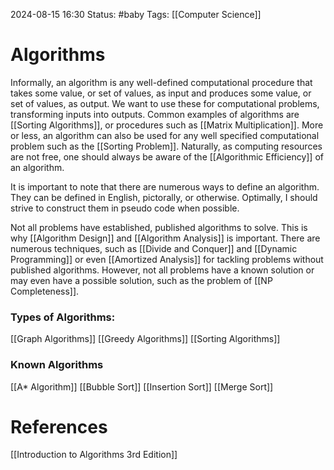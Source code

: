 2024-08-15 16:30
Status: #baby 
Tags: [[Computer Science]]

# Algorithms

Informally, an algorithm is any well-defined computational procedure that takes some value, or set of values, as input and produces some value, or set of values, as output. 
We want to use these for computational problems, transforming inputs into outputs. Common examples of algorithms are [[Sorting Algorithms]], or procedures such as [[Matrix Multiplication]]. More or less, an algorithm can also be used for any well specified computational problem such as the [[Sorting Problem]]. Naturally, as computing resources are not free, one should always be aware of the [[Algorithmic Efficiency]] of an algorithm.

It is important to note that there are numerous ways to define an algorithm. They can be defined in English, pictorally, or otherwise. Optimally, I should strive to construct them in pseudo code when possible.

Not all problems have established, published algorithms to solve. This is why [[Algorithm Design]] and [[Algorithm Analysis]] is important. There are numerous techniques, such as [[Divide and Conquer]] and [[Dynamic Programming]] or even [[Amortized Analysis]] for tackling problems without published algorithms. However, not all problems have a known solution or may even have a possible solution, such as the problem of [[NP Completeness]].
### Types of Algorithms:

[[Graph Algorithms]]
[[Greedy Algorithms]]
[[Sorting Algorithms]]

### Known Algorithms
[[A* Algorithm]]
[[Bubble Sort]]
[[Insertion Sort]]
[[Merge Sort]]


# References
[[Introduction to Algorithms 3rd Edition]]